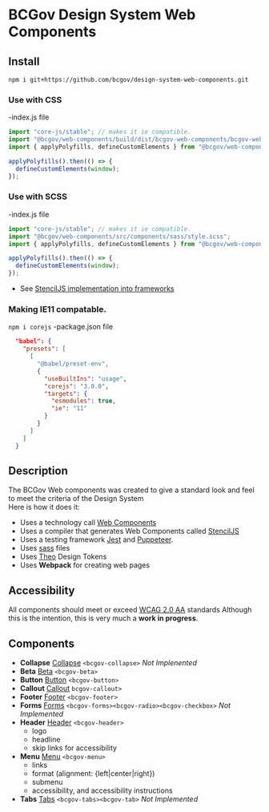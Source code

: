 # BCGov Design System Web Components

## Install

```npm
npm i git+https://github.com/bcgov/design-system-web-components.git
```

### Use with CSS
-index.js file
```javascript
import "core-js/stable"; // makes it ie compatible.
import "@bcgov/web-components/build/dist/bcgov-web-components/bcgov-web-components.css";
import { applyPolyfills, defineCustomElements } from "@bcgov/web-components/build/dist/loader";

applyPolyfills().then(() => {
  defineCustomElements(window);
});
```

### Use with SCSS
-index.js file
```javascript
import "core-js/stable"; // makes it ie compatible.
import "@bcgov/web-components/src/components/sass/style.scss";
import { applyPolyfills, defineCustomElements } from "@bcgov/web-components/build/dist/loader";

applyPolyfills().then(() => {
  defineCustomElements(window);
});
```

* See [StencilJS implementation into frameworks](https://stenciljs.com/docs/overview)

### Making IE11 compatable.
``` npm i corejs ```
-package.json file
```json
  "babel": {
    "presets": [
      [
        "@babel/preset-env",
        {
          "useBuiltIns": "usage",
          "corejs": "3.0.0",
          "targets": {
            "esmodules": true,
            "ie": "11"
          }
        }
      ]
    ]
  }
```


## Description

The BCGov Web components was created to give a standard look and feel to meet the criteria of the Design System  
Here is how it does it:
- Uses a technology call [Web Components](https://www.webcomponents.org/)
- Uses a compiler that generates Web Components called [StencilJS](https://stenciljs.com/)
- Uses a testing framework [Jest](https://jestjs.io/) and [Puppeteer](https://pptr.dev/).
- Uses [sass](https://sass-lang.com/) files
- Uses [Theo](https://github.com/salesforce-ux/theo) Design Tokens
- Uses **Webpack** for creating web pages


## Accessibility

All components should meet or exceed [WCAG 2.0 AA](https://www.w3.org/TR/WCAG20/) standards Although this is the intention, this is very much a **work in progress**.

## Components

- **Collapse** [Collapse](collapse.html) `<bcgov-collapse>` *Not Implenented*
- **Beta** [Beta](beta.html) `<bcgov-beta>`
- **Button** [Button](button.html) `<bcgov-button>`
- **Callout** [Callout](callout.html) `bcgov-callout>`
- **Footer** [Footer](footer.html) `<bcgov-footer>`
- **Forms** [Forms](forms.html) `<bcgov-forms><bcgov-radio><bcgov-checkbox>` *Not Implemented*
- **Header** [Header](header.html) `<bcgov-header>`
  - logo
  - headline
  - skip links for accessibility
- **Menu** [Menu](menu.html) `<bcgov-menu>`
  - links
  - format (alignment: {left|center|right})
  - submenu
  - accessibility, and accessibility instructions
- **Tabs** [Tabs](tab.html) `<bcgov-tabs><bcgov-tab>` *Not Implemented*
